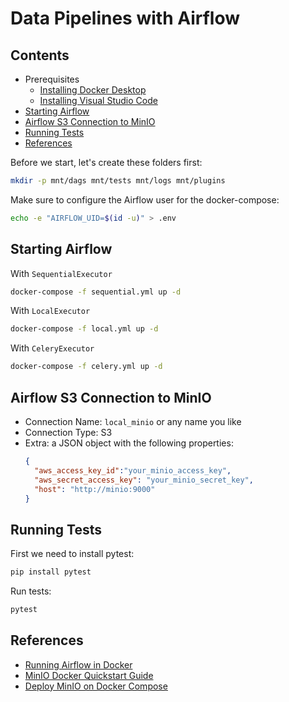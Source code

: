# Data Pipelines with Airflow

## Contents

* Prerequisites
  * [Installing Docker Desktop](./docs/installing-docker-desktop.md)
  * [Installing Visual Studio Code](./docs/installing-vscode.md)
* [Starting Airflow](#starting-airflow)
* [Airflow S3 Connection to MinIO](#airflow-s3-connection-to-minio)
* [Running Tests](#running-tests)
* [References](#references)

Before we start, let's create these folders first:

```sh
mkdir -p mnt/dags mnt/tests mnt/logs mnt/plugins
```

Make sure to configure the Airflow user for the docker-compose:

```sh
echo -e "AIRFLOW_UID=$(id -u)" > .env
```

## Starting Airflow

With `SequentialExecutor`

```sh
docker-compose -f sequential.yml up -d
```

With `LocalExecutor`

```sh
docker-compose -f local.yml up -d
```

With `CeleryExecutor`

```sh
docker-compose -f celery.yml up -d
```

## Airflow S3 Connection to MinIO

* Connection Name: `local_minio` or any name you like
* Connection Type: S3
* Extra: a JSON object with the following properties:
  ```json
  {
    "aws_access_key_id":"your_minio_access_key",
    "aws_secret_access_key": "your_minio_secret_key",
    "host": "http://minio:9000"
  }
  ```

## Running Tests

First we need to install pytest:
```sh
pip install pytest
```

Run tests:
```sh
pytest
```

## References

* [Running Airflow in Docker](https://airflow.apache.org/docs/apache-airflow/stable/start/docker.html)
* [MinIO Docker Quickstart Guide](https://docs.min.io/docs/minio-docker-quickstart-guide.html)
* [Deploy MinIO on Docker Compose](https://docs.min.io/docs/deploy-minio-on-docker-compose)
